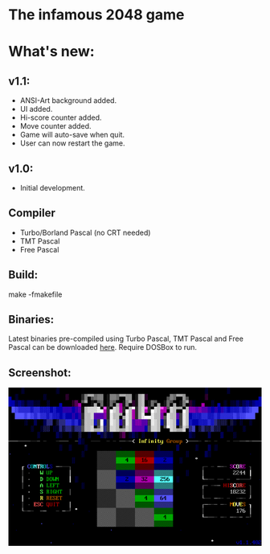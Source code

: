 # The infamous 2048 game

# What's new:
## v1.1: 
 * ANSI-Art background added.
 * UI added.
 * Hi-score counter added.
 * Move counter added.
 * Game will auto-save when quit.
 * User can now restart the game.

## v1.0: 
 * Initial development.

## Compiler
 * Turbo/Borland Pascal (no CRT needed)
 * TMT Pascal
 * Free Pascal

## Build:
make -fmakefile

## Binaries:
Latest binaries pre-compiled using Turbo Pascal, TMT Pascal and Free Pascal can be downloaded [here](https://github.com/dzutrinh/2048/releases/latest). Require DOSBox to run.

## Screenshot:
![Screenshot](https://github.com/dzutrinh/2048/blob/master/2048.png)